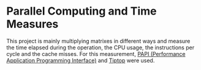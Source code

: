 # Parallel Computing and Time Measures

This project is mainly multiplying matrixes in different ways and measure the time elapsed during the operation, the CPU usage, the instructions per cycle and the cache misses. For this measurement, [PAPI (Performance Application Programming Interface)](http://icl.utk.edu/papi/) and [Tiptop](http://tiptop.gforge.inria.fr/) were used.
